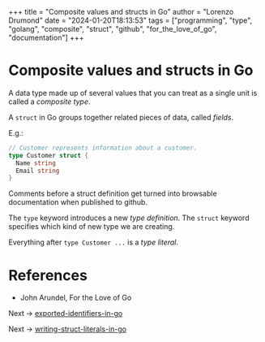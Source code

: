 +++
title = "Composite values and structs in Go"
author = "Lorenzo Drumond"
date = "2024-01-20T18:13:53"
tags = ["programming",  "type",  "golang",  "composite",  "struct",  "github",  "for_the_love_of_go",  "documentation"]
+++


# Composite values and structs in Go
A data type made up of several values that you can treat as a single unit is called a _composite type_.

A `struct` in Go groups together related pieces of data, called _fields_.

E.g.:
```go
// Customer represents information about a customer.
type Customer struct {
  Name string
  Email string
}
```

Comments before a struct definition get turned into browsable documentation when published to github.

The `type` keyword introduces a new _type definition_. The `struct` keyword specifies which kind of new type we are creating.

Everything after `type Customer ...` is a _type literal_.

# References
- John Arundel, For the Love of Go

Next -> [exported-identifiers-in-go](/wiki/exported-identifiers-in-go/)

Next -> [writing-struct-literals-in-go](/wiki/writing-struct-literals-in-go/)
